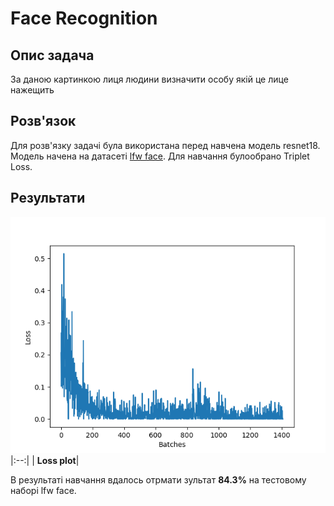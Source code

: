 # Face Recognition

## Опис задача
За даною картинкою лиця людини визначити особу якій це лице нажещить 

## Розв'язок 
Для розв'язку задачі була використана перед навчена модель resnet18. Модель начена на датасеті [lfw face](http://vis-www.cs.umass.edu/lfw/). Для навчання булообрано Triplet Loss.

## Результати

  ![Loss](images/Loss.png)
  |:--:|
  | **Loss plot**|

В результаті навчання вдалось отрмати зультат **84.3%** на тестовому наборі lfw face.

